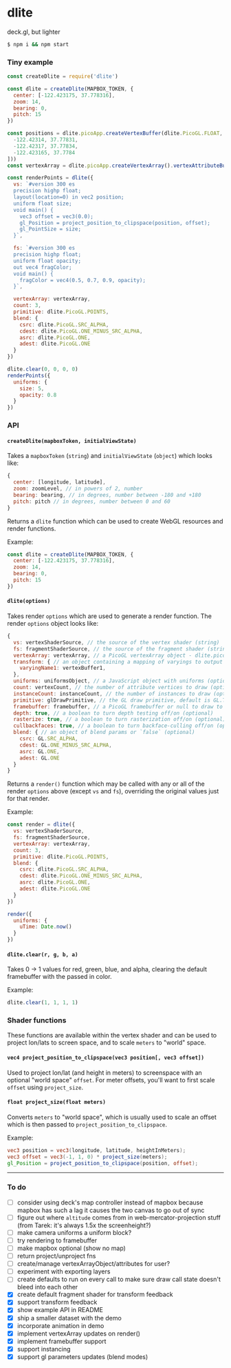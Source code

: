 # dlite
deck.gl, but lighter

```bash
$ npm i && npm start
```

### Tiny example

```js
const createDlite = require('dlite')

const dlite = createDlite(MAPBOX_TOKEN, {
  center: [-122.423175, 37.778316],
  zoom: 14,
  bearing: 0,
  pitch: 15
})

const positions = dlite.picoApp.createVertexBuffer(dlite.PicoGL.FLOAT, 2, new Float32Array([
  -122.42314, 37.77831,
  -122.42317, 37.77834,
  -122.423165, 37.7784
]))
const vertexArray = dlite.picoApp.createVertexArray().vertexAttributeBuffer(0, positions)

const renderPoints = dlite({
  vs: `#version 300 es
  precision highp float;
  layout(location=0) in vec2 position;
  uniform float size;
  void main() {
    vec3 offset = vec3(0.0);
    gl_Position = project_position_to_clipspace(position, offset);
    gl_PointSize = size;
  }`,

  fs: `#version 300 es
  precision highp float;
  uniform float opacity;
  out vec4 fragColor;
  void main() {
    fragColor = vec4(0.5, 0.7, 0.9, opacity);
  }`,

  vertexArray: vertexArray,
  count: 3,
  primitive: dlite.PicoGL.POINTS,
  blend: {
    csrc: dlite.PicoGL.SRC_ALPHA,
    cdest: dlite.PicoGL.ONE_MINUS_SRC_ALPHA,
    asrc: dlite.PicoGL.ONE,
    adest: dlite.PicoGL.ONE
  }
})

dlite.clear(0, 0, 0, 0)
renderPoints({
  uniforms: {
    size: 5,
    opacity: 0.8
  }
})
```

### API

#### `createDlite(mapboxToken, initialViewState)`

Takes a `mapboxToken` (`string`) and `initialViewState` (`object`) which looks like:
```js
{
  center: [longitude, latitude],
  zoom: zoomLevel, // in powers of 2, number
  bearing: bearing, // in degrees, number between -180 and +180
  pitch: pitch // in degrees, number between 0 and 60
}
```

Returns a `dlite` function which can be used to create WebGL resources and render functions.

Example:
```js
const dlite = createDlite(MAPBOX_TOKEN, {
  center: [-122.423175, 37.778316],
  zoom: 14,
  bearing: 0,
  pitch: 15
})
```

#### `dlite(options)`

Takes render `options` which are used to generate a render function. The render `options` object looks like:
```js
{
  vs: vertexShaderSource, // the source of the vertex shader (string)
  fs: fragmentShaderSource, // the source of the fragment shader (string) (optional for transform feedback pass)
  vertexArray: vertexArray, // a PicoGL vertexArray object - dlite.picoApp.createVertexArray()
  transform: { // an object containing a mapping of varyings to output buffers (optional)
    varyingName1: vertexBuffer1,
  },
  uniforms: uniformsObject, // a JavaScript object with uniforms (optional)
  count: vertexCount, // the number of attribute vertices to draw (optional)
  instanceCount: instanceCount, // the number of instances to draw (optional)
  primitive: glDrawPrimitive, // the GL draw primitive, default is GL.TRIANGLES (optional)
  framebuffer: framebuffer, // a PicoGL framebuffer or null to draw to the default framebuffer (optional)
  depth: true, // a boolean to turn depth testing off/on (optional)
  rasterize: true, // a boolean to turn rasterization off/on (optional)
  cullbackfaces: true, // a boolean to turn backface-culling off/on (optional)
  blend: { // an object of blend params or `false` (optional)
    csrc: GL.SRC_ALPHA,
    cdest: GL.ONE_MINUS_SRC_ALPHA,
    asrc: GL.ONE,
    adest: GL.ONE
  }
}
```

Returns a `render()` function which may be called with any or all of the render `options` above (except `vs` and `fs`),
overriding the original values just for that render.

Example:
```js
const render = dlite({
  vs: vertexShaderSource,
  fs: fragmentShaderSource,
  vertexArray: vertexArray,
  count: 3,
  primitive: dlite.PicoGL.POINTS,
  blend: {
    csrc: dlite.PicoGL.SRC_ALPHA,
    cdest: dlite.PicoGL.ONE_MINUS_SRC_ALPHA,
    asrc: dlite.PicoGL.ONE,
    adest: dlite.PicoGL.ONE
  }
})

render({
  uniforms: {
    uTime: Date.now()
  }
})
```

#### `dlite.clear(r, g, b, a)`

Takes 0 -> 1 values for red, green, blue, and alpha, clearing the default framebuffer with the passed in color.

Example:
```js
dlite.clear(1, 1, 1, 1)
```


### Shader functions

These functions are available within the vertex shader and can be used to project lon/lats to screen space, and to scale
`meters` to "world" space.

#### `vec4 project_position_to_clipspace(vec3 position[, vec3 offset])`

Used to project lon/lat (and height in meters) to screenspace with an optional "world space" `offset`. For meter offsets,
you'll want to first scale `offset` using `project_size`.

#### `float project_size(float meters)`

Converts `meters` to "world space", which is usually used to scale an offset which is then passed to
`project_position_to_clipspace`.

Example:
```glsl
vec3 position = vec3(longitude, latitude, heightInMeters);
vec3 offset = vec3(-1, 1, 0) * project_size(meters);
gl_Position = project_position_to_clipspace(position, offset);
```

------------

### To do
 - [ ] consider using deck's map controller instead of mapbox because mapbox has such a lag it causes the two canvas to go out of sync
 - [ ] figure out where `altitude` comes from in web-mercator-projection stuff (from Tarek: it's always 1.5x the screenheight?)
 - [ ] make camera uniforms a uniform block?
 - [ ] try rendering to framebuffer
 - [ ] make mapbox optional (show no map)
 - [ ] return project/unproject fns
 - [ ] create/manage vertexArrayObject/attributes for user?
 - [ ] experiment with exporting layers
 - [ ] create defaults to run on every call to make sure draw call state doesn't bleed into each other
 - [X] create default fragment shader for transform feedback
 - [x] support transform feedback
 - [x] show example API in README
 - [x] ship a smaller dataset with the demo
 - [x] incorporate animation in demo
 - [x] implement vertexArray updates on render()
 - [x] implement framebuffer support
 - [x] support instancing
 - [x] support gl parameters updates (blend modes)
